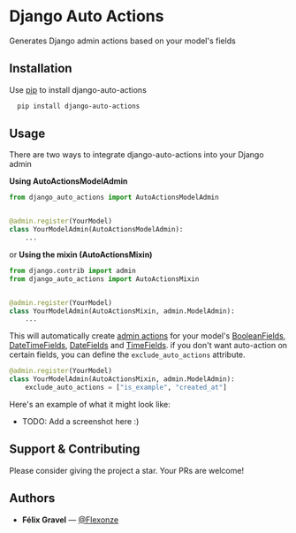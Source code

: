# Django Auto Actions

Generates Django admin actions based on your model's fields


## Installation

Use [pip](https://pip.pypa.io/en/stable/) to install django-auto-actions

```bash
  pip install django-auto-actions
```


## Usage

There are two ways to integrate django-auto-actions into your Django admin

**Using AutoActionsModelAdmin**

```python
from django_auto_actions import AutoActionsModelAdmin


@admin.register(YourModel)
class YourModelAdmin(AutoActionsModelAdmin):
    ...
```

or **Using the mixin (AutoActionsMixin)**

```python
from django.contrib import admin
from django_auto_actions import AutoActionsMixin


@admin.register(YourModel)
class YourModelAdmin(AutoActionsMixin, admin.ModelAdmin):
    ...
```

This will automatically create [admin actions](https://docs.djangoproject.com/en/dev/ref/contrib/admin/actions/#admin-actions) for your model's [BooleanFields](https://docs.djangoproject.com/fr/4.2/ref/models/fields/#booleanfield), [DateTimeFields](https://docs.djangoproject.com/fr/4.2/ref/models/fields/#datetimefield), [DateFields](https://docs.djangoproject.com/fr/4.2/ref/models/fields/#datefield) and [TimeFields](https://docs.djangoproject.com/fr/4.2/ref/models/fields/#timefield). if you don't want auto-action on certain fields, you can define the `exclude_auto_actions` attribute.

```python
@admin.register(YourModel)
class YourModelAdmin(AutoActionsMixin, admin.ModelAdmin):
    exclude_auto_actions = ["is_example", "created_at"]
```

Here's an example of what it might look like:  
- TODO: Add a screenshot here :)


## Support & Contributing

Please consider giving the project a star. Your PRs are welcome!


## Authors

- **Félix Gravel** — [@Flexonze](https://www.github.com/flexonze)
